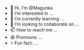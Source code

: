 - 👋 Hi, I’m @Magunka
- 👀 I’m interested in ...
- 🌱 I’m currently learning ...
- 💞️ I’m looking to collaborate on ...
- 📫 How to reach me ...
- 😄 Pronouns: ...
- ⚡ Fun fact: ...

<!---
Magunka/Magunka is a ✨ special ✨ repository because its `README.md` (this file) appears on your GitHub profile.
You can click the Preview link to take a look at your changes.
--->
